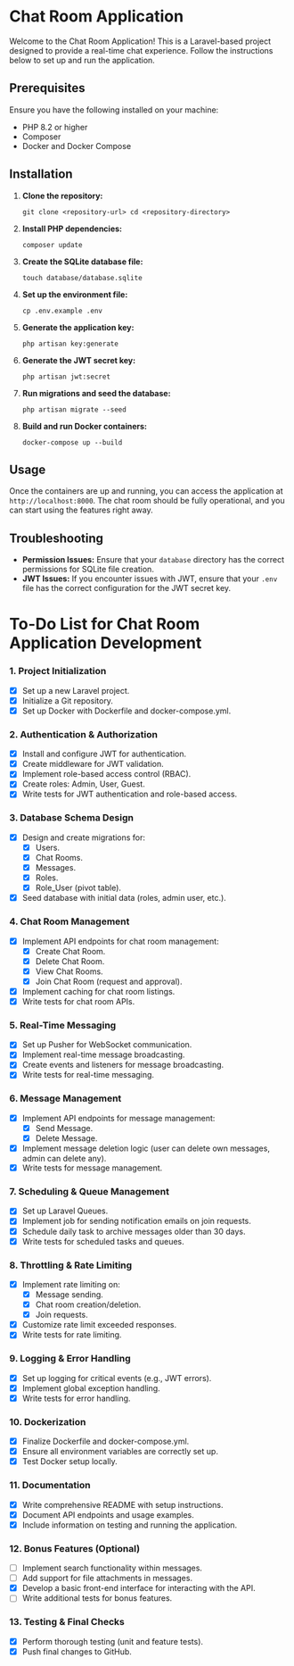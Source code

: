 # Chat Room Application

Welcome to the Chat Room Application! This is a Laravel-based project designed to provide a real-time chat experience. Follow the instructions below to set up and run the application.

## Prerequisites

Ensure you have the following installed on your machine:

- PHP 8.2 or higher
- Composer
- Docker and Docker Compose

## Installation

1. **Clone the repository:**

   ``
   git clone <repository-url>
   cd <repository-directory>
   ``

2. **Install PHP dependencies:**

   ``
   composer update
   ``

3. **Create the SQLite database file:**

   ``
   touch database/database.sqlite
   ``

4. **Set up the environment file:**

   ``
   cp .env.example .env
   ``

5. **Generate the application key:**

   ``
   php artisan key:generate
   ``

6. **Generate the JWT secret key:**

   ``
   php artisan jwt:secret
   ``

7. **Run migrations and seed the database:**

   ``
   php artisan migrate --seed
   ``

8. **Build and run Docker containers:**

   ``
   docker-compose up --build
   ``

## Usage

Once the containers are up and running, you can access the application at `http://localhost:8000`. The chat room should be fully operational, and you can start using the features right away.

## Troubleshooting

- **Permission Issues:** Ensure that your `database` directory has the correct permissions for SQLite file creation.
- **JWT Issues:** If you encounter issues with JWT, ensure that your `.env` file has the correct configuration for the JWT secret key.

##

# To-Do List for Chat Room Application Development

### **1. Project Initialization**

- [x]  Set up a new Laravel project.
- [x]  Initialize a Git repository.
- [x]  Set up Docker with Dockerfile and docker-compose.yml.

### **2. Authentication & Authorization**

- [x]  Install and configure JWT for authentication.
- [x]  Create middleware for JWT validation.
- [x]  Implement role-based access control (RBAC).
- [x]  Create roles: Admin, User, Guest.
- [x]  Write tests for JWT authentication and role-based access.

### **3. Database Schema Design**

- [x]  Design and create migrations for:
    - [x]  Users.
    - [x]  Chat Rooms.
    - [x]  Messages.
    - [x]  Roles.
    - [x]  Role_User (pivot table).
- [x]  Seed database with initial data (roles, admin user, etc.).

### **4. Chat Room Management**

- [x]  Implement API endpoints for chat room management:
    - [x]  Create Chat Room.
    - [x]  Delete Chat Room.
    - [x]  View Chat Rooms.
    - [x]  Join Chat Room (request and approval).
- [x]  Implement caching for chat room listings.
- [x]  Write tests for chat room APIs.

### **5. Real-Time Messaging**

- [x]  Set up Pusher for WebSocket communication.
- [x]  Implement real-time message broadcasting.
- [x]  Create events and listeners for message broadcasting.
- [x]  Write tests for real-time messaging.

### **6. Message Management**

- [x]  Implement API endpoints for message management:
    - [x]  Send Message.
    - [x]  Delete Message.
- [x]  Implement message deletion logic (user can delete own messages, admin can delete any).
- [x]  Write tests for message management.

### **7. Scheduling & Queue Management**

- [x]  Set up Laravel Queues.
- [x]  Implement job for sending notification emails on join requests.
- [x]  Schedule daily task to archive messages older than 30 days.
- [x]  Write tests for scheduled tasks and queues.

### **8. Throttling & Rate Limiting**

- [x]  Implement rate limiting on:
    - [x]  Message sending.
    - [x]  Chat room creation/deletion.
    - [x]  Join requests.
- [x]  Customize rate limit exceeded responses.
- [x]  Write tests for rate limiting.

### **9. Logging & Error Handling**

- [x]  Set up logging for critical events (e.g., JWT errors).
- [x]  Implement global exception handling.
- [x]  Write tests for error handling.

### **10. Dockerization**

- [x]  Finalize Dockerfile and docker-compose.yml.
- [x]  Ensure all environment variables are correctly set up.
- [x]  Test Docker setup locally.

### **11. Documentation**

- [x]  Write comprehensive README with setup instructions.
- [x]  Document API endpoints and usage examples.
- [x]  Include information on testing and running the application.

### **12. Bonus Features (Optional)**

- [ ]  Implement search functionality within messages.
- [ ]  Add support for file attachments in messages.
- [x]  Develop a basic front-end interface for interacting with the API.
- [ ]  Write additional tests for bonus features.

### **13. Testing & Final Checks**

- [x]  Perform thorough testing (unit and feature tests).
- [x]  Push final changes to GitHub.